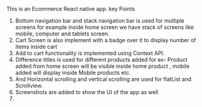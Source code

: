 This is an Ecommerce React native app.
key Points
1. Bottom navigation bar and stack navigation bar is used for multiple screens for example inside home screen we have stack of screens like mobile, computer and tablets screen.
2. Cart Screen is also implement with a badge over it to display number of items inside cart
3. Add to cart functionality is implemented using Context API.
4. Difference titles is used for different products added for ex- Product added from home screen will be visible inside home product , mobile added will display inside Mobile products etc.
5. And Horizontal scrolling and vertical scrolling are used for flatList and Scrollview.
6. Screenshots are added to show the UI of the app as well
7. 
